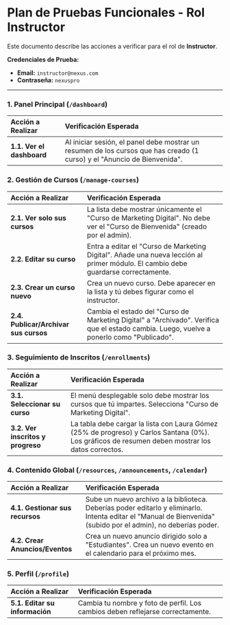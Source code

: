 
# Plan de Pruebas Funcionales - Rol Instructor

Este documento describe las acciones a verificar para el rol de **Instructor**.

**Credenciales de Prueba:**
*   **Email:** `instructor@nexus.com`
*   **Contraseña:** `nexuspro`

---

### 1. Panel Principal (`/dashboard`)

| Acción a Realizar | Verificación Esperada |
| :--- | :--- |
| **1.1. Ver el dashboard** | Al iniciar sesión, el panel debe mostrar un resumen de los cursos que has creado (1 curso) y el "Anuncio de Bienvenida". |

### 2. Gestión de Cursos (`/manage-courses`)

| Acción a Realizar | Verificación Esperada |
| :--- | :--- |
| **2.1. Ver solo sus cursos** | La lista debe mostrar únicamente el "Curso de Marketing Digital". No debe ver el "Curso de Bienvenida" (creado por el admin). |
| **2.2. Editar su curso** | Entra a editar el "Curso de Marketing Digital". Añade una nueva lección al primer módulo. El cambio debe guardarse correctamente. |
| **2.3. Crear un curso nuevo** | Crea un nuevo curso. Debe aparecer en la lista y tú debes figurar como el instructor. |
| **2.4. Publicar/Archivar sus cursos** | Cambia el estado del "Curso de Marketing Digital" a "Archivado". Verifica que el estado cambia. Luego, vuelve a ponerlo como "Publicado". |

### 3. Seguimiento de Inscritos (`/enrollments`)

| Acción a Realizar | Verificación Esperada |
| :--- | :--- |
| **3.1. Seleccionar su curso** | El menú desplegable solo debe mostrar los cursos que tú impartes. Selecciona "Curso de Marketing Digital". |
| **3.2. Ver inscritos y progreso** | La tabla debe cargar la lista con Laura Gómez (25% de progreso) y Carlos Santana (0%). Los gráficos de resumen deben mostrar los datos correctos. |

### 4. Contenido Global (`/resources`, `/announcements`, `/calendar`)

| Acción a Realizar | Verificación Esperada |
| :--- | :--- |
| **4.1. Gestionar sus recursos** | Sube un nuevo archivo a la biblioteca. Deberías poder editarlo y eliminarlo. Intenta editar el "Manual de Bienvenida" (subido por el admin), no deberías poder. |
| **4.2. Crear Anuncios/Eventos** | Crea un nuevo anuncio dirigido solo a "Estudiantes". Crea un nuevo evento en el calendario para el próximo mes. |

### 5. Perfil (`/profile`)

| Acción a Realizar | Verificación Esperada |
| :--- | :--- |
| **5.1. Editar su información** | Cambia tu nombre y foto de perfil. Los cambios deben reflejarse correctamente. |
